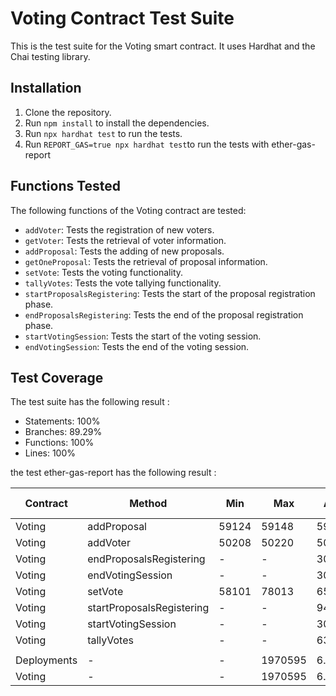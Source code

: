 # Voting Contract Test Suite

This is the test suite for the Voting smart contract. It uses Hardhat and the Chai testing library.

## Installation

1. Clone the repository.
2. Run `npm install` to install the dependencies.
3. Run `npx hardhat test` to run the tests.
4. Run `REPORT_GAS=true npx hardhat test`to run the tests with ether-gas-report

## Functions Tested

The following functions of the Voting contract are tested:

- `addVoter`: Tests the registration of new voters.
- `getVoter`: Tests the retrieval of voter information.
- `addProposal`: Tests the adding of new proposals.
- `getOneProposal`: Tests the retrieval of proposal information.
- `setVote`: Tests the voting functionality.
- `tallyVotes`: Tests the vote tallying functionality.
- `startProposalsRegistering`: Tests the start of the proposal registration phase.
- `endProposalsRegistering`: Tests the end of the proposal registration phase.
- `startVotingSession`: Tests the start of the voting session.
- `endVotingSession`: Tests the end of the voting session.

## Test Coverage

The test suite has the following result : 

- Statements: 100%
- Branches: 89.29%
- Functions: 100%
- Lines: 100%

the test ether-gas-report has the following result : 

| Contract | Method | Min | Max | Avg | # calls | eur (avg) |
|----------|--------|-----|-----|-----|---------|-----------|
| Voting   | addProposal | 59124 | 59148 | 59134 | 20 | - |
| Voting   | addVoter | 50208 | 50220 | 50219 | 57 | - |
| Voting   | endProposalsRegistering | - | - | 30599 | 23 | - |
| Voting   | endVotingSession | - | - | 30533 | 9 | - |
| Voting   | setVote | 58101 | 78013 | 65093 | 13 | - |
| Voting   | startProposalsRegistering | - | - | 94840 | 33 | - |
| Voting   | startVotingSession | - | - | 30554 | 18 | - |
| Voting   | tallyVotes | - | - | 63565 | 3 | - |
||||||||
| Deployments | - | - | 1970595 | 6.6 % | - |
| Voting | - | - | 1970595 | 6.6 % | - |

